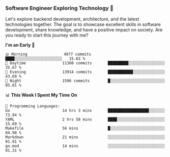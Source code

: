 ### Software Engineer Exploring Technology 🚀 

Let's explore backend development, architecture, and the latest technologies together. The goal is to showcase excellent skills in software development, share knowledge, and have a positive impact on society. Are you ready to start this journey with me?

<!--START_SECTION:waka-->
**I'm an Early 🐤** 

```text
🌞 Morning                4977 commits        ████░░░░░░░░░░░░░░░░░░░░░   15.63 % 
🌆 Daytime                11360 commits       █████████░░░░░░░░░░░░░░░░   35.67 % 
🌃 Evening                13914 commits       ███████████░░░░░░░░░░░░░░   43.69 % 
🌙 Night                  1596 commits        █░░░░░░░░░░░░░░░░░░░░░░░░   05.01 % 
```


📊 **This Week I Spent My Time On** 

```text
💬 Programming Languages: 
Go                       14 hrs 3 mins       ██████████████████░░░░░░░   73.94 % 
YAML                     2 hrs 58 mins       ████░░░░░░░░░░░░░░░░░░░░░   15.69 % 
Makefile                 56 mins             █░░░░░░░░░░░░░░░░░░░░░░░░   04.98 % 
Markdown                 21 mins             ░░░░░░░░░░░░░░░░░░░░░░░░░   01.91 % 
go.mod                   14 mins             ░░░░░░░░░░░░░░░░░░░░░░░░░   01.31 % 
```


<!--END_SECTION:waka-->
